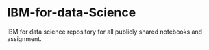 # IBM-for-data-Science
IBM for data science repository for all publicly shared notebooks and assignment.
